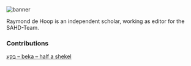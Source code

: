 <html><body><img id="banner" src="/sahd/images/banners/banner.png" alt="banner" /></body></html>

Raymond de Hoop is an independent scholar, working as editor for the SAHD-Team. 
### Contributions
[בֶּקַע – beka – half a shekel](../words/beka_–_half_a_shekel.md)<br>